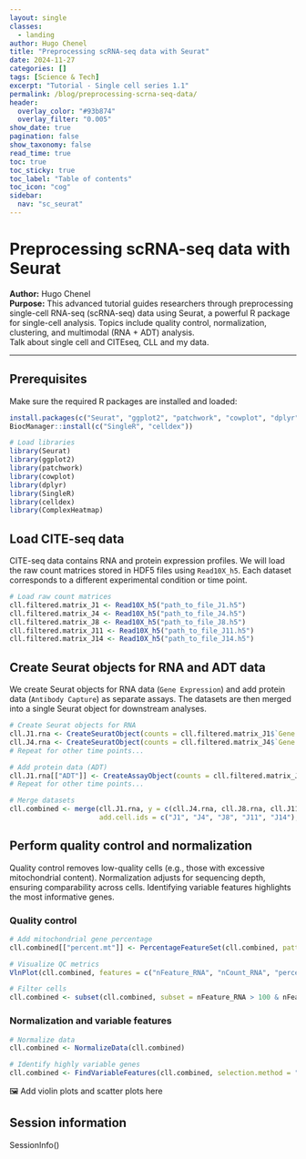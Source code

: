 ```yaml
---
layout: single
classes:
  - landing
author: Hugo Chenel
title: "Preprocessing scRNA-seq data with Seurat"
date: 2024-11-27
categories: []
tags: [Science & Tech]
excerpt: "Tutorial - Single cell series 1.1"
permalink: /blog/preprocessing-scrna-seq-data/
header:
  overlay_color: "#93b874"
  overlay_filter: "0.005"
show_date: true
pagination: false
show_taxonomy: false
read_time: true
toc: true
toc_sticky: true
toc_label: "Table of contents"
toc_icon: "cog"
sidebar:
  nav: "sc_seurat"
---
```


# Preprocessing scRNA-seq data with Seurat

**Author:** Hugo Chenel  
**Purpose:** This advanced tutorial guides researchers through preprocessing single-cell RNA-seq (scRNA-seq) data using Seurat, a powerful R package for single-cell analysis. Topics include quality control, normalization, clustering, and multimodal (RNA + ADT) analysis.
<br>Talk about single cell and CITEseq, CLL and my data.

---

## Prerequisites
Make sure the required R packages are installed and loaded:

```r
install.packages(c("Seurat", "ggplot2", "patchwork", "cowplot", "dplyr", "ComplexHeatmap"))
BiocManager::install(c("SingleR", "celldex"))
```

```r
# Load libraries
library(Seurat)
library(ggplot2)
library(patchwork)
library(cowplot)
library(dplyr)
library(SingleR)
library(celldex)
library(ComplexHeatmap)
```
## Load CITE-seq data
CITE-seq data contains RNA and protein expression profiles. We will load the raw count matrices stored in HDF5 files using ```Read10X_h5```. Each dataset corresponds to a different experimental condition or time point.

```r
# Load raw count matrices
cll.filtered.matrix_J1 <- Read10X_h5("path_to_file_J1.h5")
cll.filtered.matrix_J4 <- Read10X_h5("path_to_file_J4.h5")
cll.filtered.matrix_J8 <- Read10X_h5("path_to_file_J8.h5")
cll.filtered.matrix_J11 <- Read10X_h5("path_to_file_J11.h5")
cll.filtered.matrix_J14 <- Read10X_h5("path_to_file_J14.h5")
```

## Create Seurat objects for RNA and ADT data
We create Seurat objects for RNA data (```Gene Expression```) and add protein data (```Antibody Capture```) as separate assays. The datasets are then merged into a single Seurat object for downstream analyses.

```r
# Create Seurat objects for RNA
cll.J1.rna <- CreateSeuratObject(counts = cll.filtered.matrix_J1$`Gene Expression`, project = "J1")
cll.J4.rna <- CreateSeuratObject(counts = cll.filtered.matrix_J4$`Gene Expression`, project = "J4")
# Repeat for other time points...

# Add protein data (ADT)
cll.J1.rna[["ADT"]] <- CreateAssayObject(counts = cll.filtered.matrix_J1$`Antibody Capture`)
# Repeat for other time points...

# Merge datasets
cll.combined <- merge(cll.J1.rna, y = c(cll.J4.rna, cll.J8.rna, cll.J11.rna, cll.J14.rna), 
                      add.cell.ids = c("J1", "J4", "J8", "J11", "J14"), project = "CLL_Combined")
```

## Perform quality control and normalization
Quality control removes low-quality cells (e.g., those with excessive mitochondrial content). Normalization adjusts for sequencing depth, ensuring comparability across cells. Identifying variable features highlights the most informative genes.

### Quality control

```r
# Add mitochondrial gene percentage
cll.combined[["percent.mt"]] <- PercentageFeatureSet(cll.combined, pattern = "^MT-")

# Visualize QC metrics
VlnPlot(cll.combined, features = c("nFeature_RNA", "nCount_RNA", "percent.mt"), ncol = 3)

# Filter cells
cll.combined <- subset(cll.combined, subset = nFeature_RNA > 100 & nFeature_RNA < 3000 & percent.mt < 5)
```
### Normalization and variable features

```r
# Normalize data
cll.combined <- NormalizeData(cll.combined)

# Identify highly variable genes
cll.combined <- FindVariableFeatures(cll.combined, selection.method = "vst", nfeatures = 2000)
```
🖼️ Add violin plots and scatter plots here



















## Session information
SessionInfo()
